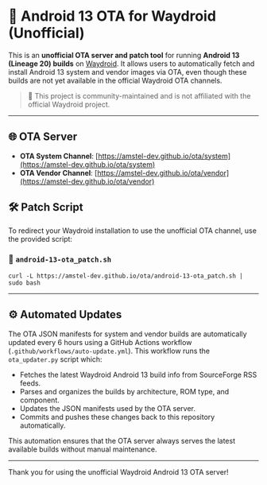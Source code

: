 # 🚀 Android 13 OTA for Waydroid (Unofficial)

This is an **unofficial OTA server and patch tool** for running **Android 13 (Lineage 20) builds** on [Waydroid](https://waydro.id). It allows users to automatically fetch and install Android 13 system and vendor images via OTA, even though these builds are not yet available in the official Waydroid OTA channels.

> 📢 This project is community-maintained and is not affiliated with the official Waydroid project.

---

## 🌐 OTA Server

- **OTA System Channel**: [https://amstel-dev.github.io/ota/system](https://amstel-dev.github.io/ota/system)
- **OTA Vendor Channel**: [https://amstel-dev.github.io/ota/vendor](https://amstel-dev.github.io/ota/vendor)

## 🛠️ Patch Script

To redirect your Waydroid installation to use the unofficial OTA channel, use the provided script:

### 🔧 `android-13-ota_patch.sh`
```
curl -L https://amstel-dev.github.io/ota/android-13-ota_patch.sh | sudo bash
```


---

## ⚙️ Automated Updates

The OTA JSON manifests for system and vendor builds are automatically updated every 6 hours using a GitHub Actions workflow (`.github/workflows/auto-update.yml`). This workflow runs the `ota_updater.py` script which:

- Fetches the latest Waydroid Android 13 build info from SourceForge RSS feeds.
- Parses and organizes the builds by architecture, ROM type, and component.
- Updates the JSON manifests used by the OTA server.
- Commits and pushes these changes back to this repository automatically.

This automation ensures that the OTA server always serves the latest available builds without manual maintenance.

---

Thank you for using the unofficial Waydroid Android 13 OTA server!
